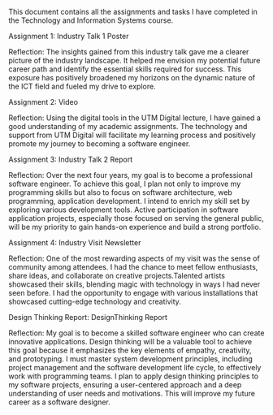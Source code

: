 This document contains all the assignments and tasks I have completed in the Technology and Information Systems course.

Assignment 1: Industry Talk 1 Poster

Reflection: The insights gained from this industry talk gave me a clearer picture of the industry landscape. It helped me envision my potential future career path and identify the essential skills required for success. This exposure has positively broadened my horizons on the dynamic nature of the ICT field and fueled my drive to explore.

Assignment 2: Video

Reflection: Using the digital tools in the UTM Digital lecture, I have gained a good understanding of my academic assignments. The technology and support from UTM Digital will facilitate my learning process and positively promote my journey to becoming a software engineer.

Assignment 3: Industry Talk 2 Report

Reflection: Over the next four years, my goal is to become a professional software engineer. To achieve this goal, I plan not only to improve my programming skills but also to focus on software architecture, web programming, application development. I intend to enrich my skill set by exploring various development tools. Active participation in software application projects, especially those focused on serving the general public, will be my priority to gain hands-on experience and build a strong portfolio.

Assignment 4: Industry Visit Newsletter

Reflection: One of the most rewarding aspects of my visit was the sense of community among attendees. I had the chance to meet fellow enthusiasts, share ideas, and collaborate on creative projects.Talented artists showcased their skills, blending magic with technology in ways I had never seen before. I had the opportunity to engage with various installations that showcased cutting-edge technology and creativity.

Design Thinking Report: DesignThinking Report

Reflection: My goal is to become a skilled software engineer who can create innovative applications. Design thinking will be a valuable tool to achieve this goal because it emphasizes the key elements of empathy, creativity, and prototyping. I must master system development principles, including project management and the software development life cycle, to effectively work with programming teams. I plan to apply design thinking principles to my software projects, ensuring a user-centered approach and a deep understanding of user needs and motivations. This will improve my future career as a software designer.
